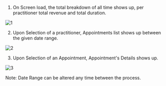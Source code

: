 1. On Screen load, the total breakdown of all time shows up, per practitioner total revenue and total duration. 

![1](https://github.com/saadaltaf72/coreplus-sample-ui/assets/81863581/6c0b6d02-5038-4a56-8c8f-5810ec4b33f6)

2. Upon Selection of a practitioner, Appointments list shows up between the given date range.

![2](https://github.com/saadaltaf72/coreplus-sample-ui/assets/81863581/fd86fff5-1947-46d5-ac8d-0e85f3abe451)

3. Upon Selection of an Appointment, Appointment's Details shows up.

![3](https://github.com/saadaltaf72/coreplus-sample-ui/assets/81863581/2566711f-c69c-4592-955b-8d6e4daa3d3d)

Note: Date Range can be altered any time between the process.
